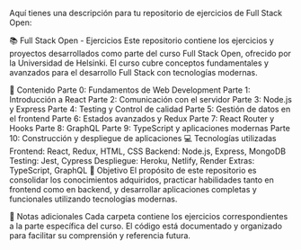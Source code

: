 
Aquí tienes una descripción para tu repositorio de ejercicios de Full Stack Open:

📚 Full Stack Open - Ejercicios
Este repositorio contiene los ejercicios y proyectos desarrollados como parte del curso Full Stack Open, ofrecido por la Universidad de Helsinki. El curso cubre conceptos fundamentales y avanzados para el desarrollo Full Stack con tecnologías modernas.

🚀 Contenido
Parte 0: Fundamentos de Web Development
Parte 1: Introducción a React
Parte 2: Comunicación con el servidor
Parte 3: Node.js y Express
Parte 4: Testing y Control de calidad
Parte 5: Gestión de datos en el frontend
Parte 6: Estados avanzados y Redux
Parte 7: React Router y Hooks
Parte 8: GraphQL
Parte 9: TypeScript y aplicaciones modernas
Parte 10: Construcción y despliegue de aplicaciones
💻 Tecnologías utilizadas
Frontend: React, Redux, HTML, CSS
Backend: Node.js, Express, MongoDB
Testing: Jest, Cypress
Despliegue: Heroku, Netlify, Render
Extras: TypeScript, GraphQL
🧩 Objetivo
El propósito de este repositorio es consolidar los conocimientos adquiridos, practicar habilidades tanto en frontend como en backend, y desarrollar aplicaciones completas y funcionales utilizando tecnologías modernas.

📝 Notas adicionales
Cada carpeta contiene los ejercicios correspondientes a la parte específica del curso. El código está documentado y organizado para facilitar su comprensión y referencia futura.
